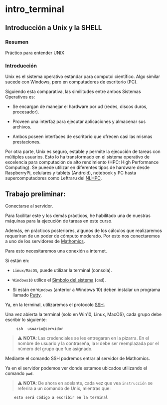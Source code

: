 # intro_terminal
## Introducción a Unix y la SHELL

### Resumen

Práctico para entender UNIX


### Introducción

Unix es el sistema operativo estándar para computoi científico. Algo similar sucede con Windows, pero en computadores de escritorio (PC).

Siguiendo esta comparativa, las similitudes entre ambos Sistemas Operativos es:

  - Se encargan de manejar el hardware por ud (redes, discos duros, procesador).

  - Proveen una interfaz para ejecutar aplicaciones y almacenar sus archivos.

  - Ambos poseen interfaces de escritorio que ofrecen casi las mismas prestaciones.


Por otra parte, Unix es seguro, estable y permite la ejecución de tareas con múltiples usuarios. Esto lo ha transformado en el sistema operativo de excelencia para computación de alto rendimiento (HPC: High Performance Computing). Se pueede utilizar en diferentes tipos de hardware desde RaspberryPi, celulares y tablets (Android), notebook y PC hasta supercomputadores como Leftraru del [NLHPC](http://www.nlhpc.cl).

## Trabajo preliminar:

Conectarse al servidor.

Para facilitar este y los demás prácticos, he habilitado una de nuestras máquinas para la ejecución de tareas en este curso.

Además, en prácticos posteriores, algunos de los cálculos que realizaremos requeriran de un poder de cómputo moderado.  Por esto nos conectaremos a uno de los servidores de [Mathomics](http://www.mathomics.cl). 

Para esto necesitaremos una conexión a internet.

Si están en:

  - `Linux/MacOS`, puede utilizar la terminal (consola).

  - `Windows10` utilice el [Símbolo del sistema](https://es.wikipedia.org/wiki/S%C3%ADmbolo_del_sistema) (`cmd`).

  - Si están en `Windows` (anterior a Windows 10) deben instalar un programa llamado [Putty](https://www.chiark.greenend.org.uk/~sgtatham/putty/latest.html).

Ya, en la terminal, utilizaremos el protocolo [SSH](https://web.mit.edu/rhel-doc/4/RH-DOCS/rhel-rg-es-4/ch-ssh.html).
 
Una vez abierta la terminal (solo en Win10, Linux, MacOS), cada grupo debe escribir lo siguiente:

         ssh  usuario@servidor


> :warning: **NOTA**: Las credenciales se les entregaran en la pizarra. En el nombre de usuario y la contraseña, la `N` debe ser reemplazada por el número del grupo que fue asignado.

Mediante el comando SSH podremos entrar al servidor de Mathomics. 

Ya en el servidor podemos ver donde estamos ubicados utilizando el comando `pwd`.

> :warning:  **NOTA**: De ahora en adelante, cada vez que vea `instrucción` se referira a un comando de Unix, mientras que:

		esto será código a escribir en la terminal

